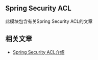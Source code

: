 ## Spring Security ACL

此模块包含有关Spring Security ACL的文章

## 相关文章

+ [Spring Security ACL介绍](http://tu-yucheng.github.io/springsecurity/2023/05/17/spring-security-acl.html)